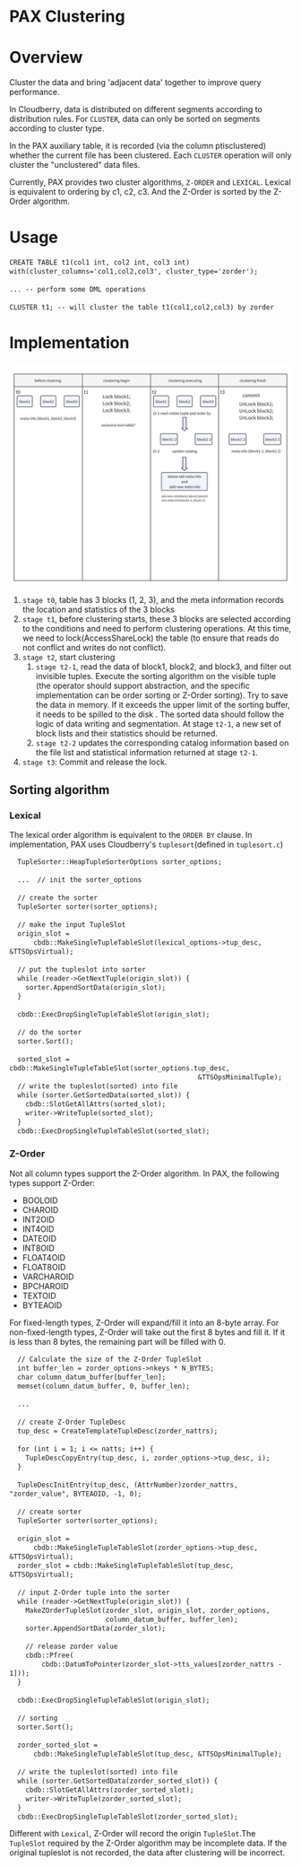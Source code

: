 # PAX Clustering

# Overview

Cluster the data and bring 'adjacent data' together to improve query performance.

In Cloudberry, data is distributed on different segments according to distribution rules. For `CLUSTER`, data can only be sorted on segments according to cluster type.

In the PAX auxiliary table, it is recorded (via the column ptisclustered) whether the current file has been clustered. Each `CLUSTER` operation will only cluster the "unclustered" data files.

Currently, PAX provides two cluster algorithms, `Z-ORDER` and `LEXICAL`. Lexical is equivalent to ordering by c1, c2, c3. And the Z-Order is sorted by the Z-Order algorithm.

# Usage

```
CREATE TABLE t1(col1 int, col2 int, col3 int) with(cluster_columns='col1,col2,col3', cluster_type='zorder');

... -- perform some DML operations

CLUSTER t1; -- will cluster the table t1(col1,col2,col3) by zorder
```


# Implementation 

![clustering](res/clustering.png)

1. `stage t0`, table has 3 blocks (1, 2, 3), and the meta information records the location and statistics of the 3 blocks
2. `stage t1`, before clustering starts, these 3 blocks are selected according to the conditions and need to perform clustering operations. At this time, we need to lock(AccessShareLock) the table (to ensure that reads do not conflict and writes do not conflict).
3. `stage t2`, start clustering
    1. `stage t2-1`, read the data of block1, block2, and block3, and filter out invisible tuples. Execute the sorting algorithm on the visible tuple (the operator should support abstraction, and the specific implementation can be order sorting or Z-Order sorting). Try to save the data in memory. If it exceeds the upper limit of the sorting buffer, it needs to be spilled to the disk . The sorted data should follow the logic of data writing and segmentation. At stage `t2-1`, a new set of block lists and their statistics should be returned. 
    2. `stage t2-2` updates the corresponding catalog information based on the file list and statistical information returned at stage `t2-1`.
4.  `stage t3`: Commit and release the lock.


## Sorting algorithm

### Lexical

The lexical order algorithm is equivalent to the `ORDER BY` clause. In implementation, PAX uses Cloudberry's `tuplesort`(defined in `tuplesort.c`) 

```
  TupleSorter::HeapTupleSorterOptions sorter_options;

  ...  // init the sorter_options

  // create the sorter
  TupleSorter sorter(sorter_options);
  
  // make the input TupleSlot
  origin_slot =
      cbdb::MakeSingleTupleTableSlot(lexical_options->tup_desc, &TTSOpsVirtual);

  // put the tupleslot into sorter
  while (reader->GetNextTuple(origin_slot)) {
    sorter.AppendSortData(origin_slot);
  }

  cbdb::ExecDropSingleTupleTableSlot(origin_slot);

  // do the sorter
  sorter.Sort();

  sorted_slot = cbdb::MakeSingleTupleTableSlot(sorter_options.tup_desc,
                                               &TTSOpsMinimalTuple);
  // write the tupleslot(sorted) into file
  while (sorter.GetSortedData(sorted_slot)) {
    cbdb::SlotGetAllAttrs(sorted_slot);
    writer->WriteTuple(sorted_slot);
  }
  cbdb::ExecDropSingleTupleTableSlot(sorted_slot);
```

### Z-Order

Not all column types support the Z-Order algorithm. In PAX, the following types support Z-Order:

- BOOLOID
- CHAROID
- INT2OID
- INT4OID
- DATEOID
- INT8OID
- FLOAT4OID
- FLOAT8OID
- VARCHAROID
- BPCHAROID
- TEXTOID
- BYTEAOID

For fixed-length types, Z-Order will expand/fill it into an 8-byte array. For non-fixed-length types, Z-Order will take out the first 8 bytes and fill it. If it is less than 8 bytes, the remaining part will be filled with 0.

```
  // Calculate the size of the Z-Order TupleSlot
  int buffer_len = zorder_options->nkeys * N_BYTES;
  char column_datum_buffer[buffer_len];
  memset(column_datum_buffer, 0, buffer_len);

  ... 

  // create Z-Order TupleDesc
  tup_desc = CreateTemplateTupleDesc(zorder_nattrs);

  for (int i = 1; i <= natts; i++) {
    TupleDescCopyEntry(tup_desc, i, zorder_options->tup_desc, i);
  }

  TupleDescInitEntry(tup_desc, (AttrNumber)zorder_nattrs, "zorder_value", BYTEAOID, -1, 0);

  // create sorter  
  TupleSorter sorter(sorter_options);

  origin_slot =
      cbdb::MakeSingleTupleTableSlot(zorder_options->tup_desc, &TTSOpsVirtual);
  zorder_slot = cbdb::MakeSingleTupleTableSlot(tup_desc, &TTSOpsVirtual);

  // input Z-Order tuple into the sorter
  while (reader->GetNextTuple(origin_slot)) {
    MakeZOrderTupleSlot(zorder_slot, origin_slot, zorder_options,
                        column_datum_buffer, buffer_len);
    sorter.AppendSortData(zorder_slot);

    // release zorder value
    cbdb::Pfree(
        cbdb::DatumToPointer(zorder_slot->tts_values[zorder_nattrs - 1]));
  }

  cbdb::ExecDropSingleTupleTableSlot(origin_slot);

  // sorting 
  sorter.Sort();

  zorder_sorted_slot =
      cbdb::MakeSingleTupleTableSlot(tup_desc, &TTSOpsMinimalTuple);
  
  // write the tupleslot(sorted) into file
  while (sorter.GetSortedData(zorder_sorted_slot)) {
    cbdb::SlotGetAllAttrs(zorder_sorted_slot);
    writer->WriteTuple(zorder_sorted_slot);
  }
  cbdb::ExecDropSingleTupleTableSlot(zorder_sorted_slot);
```

Different with `Lexical`, Z-Order will record the origin `TupleSlot`.The `TupleSlot` required by the Z-Order algorithm may be incomplete data. If the original tupleslot is not recorded, the data after clustering will be incorrect.

